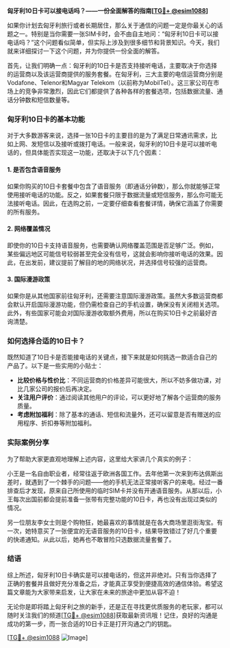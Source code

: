 **匈牙利10日卡可以接电话吗？——一份全面解答的指南[[TG💪+ @esim1088](https://t.me/s/esim1088)]**

如果你计划去匈牙利旅行或者长期居住，那么关于通信的问题一定是你最关心的话题之一。特别是当你需要一张SIM卡时，会不由自主地问：“匈牙利10日卡可以接电话吗？”这个问题看似简单，但实际上涉及到很多细节和背景知识。今天，我们就来详细探讨一下这个问题，并为你提供一份全面的解答。

首先，让我们明确一点：匈牙利的10日卡是否支持接听电话，主要取决于你选择的运营商以及该运营商提供的服务套餐。在匈牙利，三大主要的电信运营商分别是Vodafone、Telenor和Magyar Telekom（以前称为MobilTel）。这三家公司在市场上的竞争非常激烈，因此它们都提供了各种各样的套餐选项，包括数据流量、通话分钟数和短信数量等。

### 匈牙利10日卡的基本功能

对于大多数游客来说，选择一张10日卡的主要目的是为了满足日常通讯需求，比如上网、发短信以及接听或拨打电话。一般来说，匈牙利的10日卡是可以接听电话的，但具体能否实现这一功能，还取决于以下几个因素：

#### 1. 是否包含语音服务
如果你购买的10日卡套餐中包含了语音服务（即通话分钟数），那么你就能够正常使用接听电话的功能。反之，如果套餐只限于数据流量或短信服务，那么你可能无法接听电话。因此，在选购之前，一定要仔细查看套餐详情，确保它涵盖了你需要的所有服务。

#### 2. 网络覆盖情况
即使你的10日卡支持语音服务，也需要确认网络覆盖范围是否足够广泛。例如，某些偏远地区可能信号较弱甚至完全没有信号，这就会影响你接听电话的效果。因此，在出发前，建议提前了解目的地的网络状况，并选择信号较强的运营商。

#### 3. 国际漫游政策
如果你是从其他国家前往匈牙利，还需要注意国际漫游政策。虽然大多数运营商都会默认开启国际漫游功能，但仍需检查自己的手机设置，确保没有关闭相关选项。此外，有些国家可能会对国际漫游收取额外费用，所以在购买10日卡之前最好咨询清楚。

### 如何选择合适的10日卡？

既然知道了10日卡是否能接电话的关键点，接下来就是如何挑选一款适合自己的产品了。以下是一些实用的小贴士：

- **比较价格与性价比**：不同运营商的价格差异可能很大，所以不妨多做功课，对比几家公司的报价后再决定。
- **关注用户评价**：通过阅读其他用户的评论，可以更好地了解各个运营商的服务质量。
- **考虑附加福利**：除了基本的通话、短信和流量外，还可以留意是否有赠送的应用程序、折扣券等附加福利。

### 实际案例分享

为了帮助大家更直观地理解上述内容，这里给大家讲几个真实的例子：

小王是一名自由职业者，经常往返于欧洲各国工作。去年他第一次来到布达佩斯出差时，就遇到了一个棘手的问题——他的手机无法正常接听客户的来电。经过一番排查后才发现，原来自己所使用的临时SIM卡并没有开通语音服务。从那以后，小王每次出国前都会提前准备一张带有完整功能的10日卡，再也没有出现过类似的情况。

另一位朋友李女士则是个购物狂，她最喜欢的事情就是在各大商场里逛街淘宝。有一次，她特意买了一张便宜的无语音服务的10日卡，结果导致错过了好几个重要的快递通知。从此以后，她再也不敢冒险只选数据流量套餐了。

### 结语

综上所述，匈牙利10日卡确实是可以接电话的，但这并非绝对。只有当你选择了正确的套餐并且做好充分准备之后，才能真正享受到便捷高效的通信体验。希望这篇文章能为大家带来启发，让大家在未来的旅途中更加从容不迫！

无论你是即将踏上匈牙利之旅的新手，还是正在寻找更优质服务的老玩家，都可以随时关注我们的频道[[TG💪+ @esim1088](https://t.me/s/esim1088)]获取最新资讯哦！记住，良好的沟通是成功的第一步，而一张合适的10日卡正是打开沟通之门的钥匙。

[[TG💪+ @esim1088](https://t.me/s/esim1088) ![Image](https://i.postimg.cc/4NQfJmqS/Snipaste-2025-05-13-00-14-12.png)]